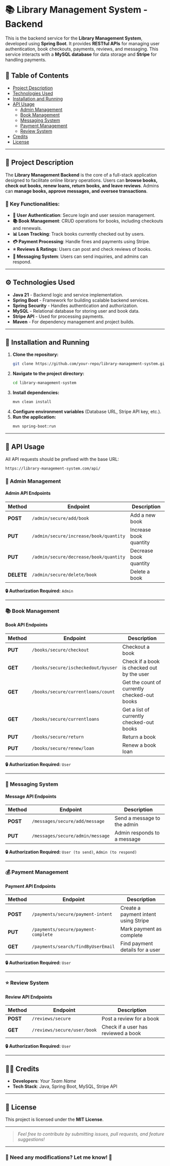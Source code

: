 # 📚 Library Management System - Backend

This is the backend service for the **Library Management System**, developed using **Spring Boot**. It provides **RESTful APIs** for managing user authentication, book checkouts, payments, reviews, and messaging. This service interacts with a **MySQL database** for data storage and **Stripe** for handling payments.

## 📖 Table of Contents
- [Project Description](#project-description)
- [Technologies Used](#technologies-used)
- [Installation and Running](#installation-and-running)
- [API Usage](#api-usage)
  - [Admin Management](#admin-management)
  - [Book Management](#book-management)
  - [Messaging System](#messaging-system)
  - [Payment Management](#payment-management)
  - [Review System](#review-system)
- [Credits](#credits)
- [License](#license)

---

## 📝 Project Description

The **Library Management Backend** is the core of a full-stack application designed to facilitate online library operations. Users can **browse books, check out books, renew loans, return books, and leave reviews**. Admins can **manage books, approve messages, and oversee transactions**.

### 🔑 Key Functionalities:
- **🔐 User Authentication**: Secure login and user session management.
- **📚 Book Management**: CRUD operations for books, including checkouts and renewals.
- **📊 Loan Tracking**: Track books currently checked out by users.
- **💳 Payment Processing**: Handle fines and payments using Stripe.
- **⭐ Reviews & Ratings**: Users can post and check reviews of books.
- **💬 Messaging System**: Users can send inquiries, and admins can respond.

---

## ⚙️ Technologies Used

- **Java 21** - Backend logic and service implementation.
- **Spring Boot** - Framework for building scalable backend services.
- **Spring Security** - Handles authentication and authorization.
- **MySQL** - Relational database for storing user and book data.
- **Stripe API** - Used for processing payments.
- **Maven** - For dependency management and project builds.

---

## 🚀 Installation and Running

1. **Clone the repository:**
   ```sh
   git clone https://github.com/your-repo/library-management-system.git
   ```
2. **Navigate to the project directory:**
   ```sh
   cd library-management-system
   ```
3. **Install dependencies:**
   ```sh
   mvn clean install
   ```
4. **Configure environment variables** (Database URL, Stripe API key, etc.).
5. **Run the application:**
   ```sh
   mvn spring-boot:run
   ```

---

## 🔌 API Usage

All API requests should be prefixed with the base URL:

```
https://library-management-system.com/api/
```

### 🔹 Admin Management
#### **Admin API Endpoints**
| Method | Endpoint | Description |
|--------|---------|-------------|
| **POST** | `/admin/secure/add/book` | Add a new book |
| **PUT** | `/admin/secure/increase/book/quantity` | Increase book quantity |
| **PUT** | `/admin/secure/decrease/book/quantity` | Decrease book quantity |
| **DELETE** | `/admin/secure/delete/book` | Delete a book |

**🔒 Authorization Required:** `Admin`

---

### 📚 Book Management
#### **Book API Endpoints**
| Method | Endpoint | Description |
|--------|---------|-------------|
| **PUT** | `/books/secure/checkout` | Checkout a book |
| **GET** | `/books/secure/ischeckedout/byuser` | Check if a book is checked out by the user |
| **GET** | `/books/secure/currentloans/count` | Get the count of currently checked-out books |
| **GET** | `/books/secure/currentloans` | Get a list of currently checked-out books |
| **PUT** | `/books/secure/return` | Return a book |
| **PUT** | `/books/secure/renew/loan` | Renew a book loan |

**🔒 Authorization Required:** `User`

---

### 💬 Messaging System
#### **Message API Endpoints**
| Method | Endpoint | Description |
|--------|---------|-------------|
| **POST** | `/messages/secure/add/message` | Send a message to the admin |
| **PUT** | `/messages/secure/admin/message` | Admin responds to a message |

**🔒 Authorization Required:** `User (to send)`, `Admin (to respond)`

---

### 💰 Payment Management
#### **Payment API Endpoints**
| Method | Endpoint | Description |
|--------|---------|-------------|
| **POST** | `/payments/secure/payment-intent` | Create a payment intent using Stripe |
| **PUT** | `/payments/secure/payment-complete` | Mark payment as complete |
| **GET** | `/payments/search/findByUserEmail` | Find payment details for a user |

**🔒 Authorization Required:** `User`

---

### ⭐ Review System
#### **Review API Endpoints**
| Method | Endpoint | Description |
|--------|---------|-------------|
| **POST** | `/reviews/secure` | Post a review for a book |
| **GET** | `/reviews/secure/user/book` | Check if a user has reviewed a book |

**🔒 Authorization Required:** `User`

---

## 👨‍💻 Credits

- **Developers**: *Your Team Name*
- **Tech Stack**: Java, Spring Boot, MySQL, Stripe API

---

## 📜 License

This project is licensed under the **MIT License**.

---

> *Feel free to contribute by submitting issues, pull requests, and feature suggestions!*

---

### 📌 Need any modifications? Let me know! 🚀
```
